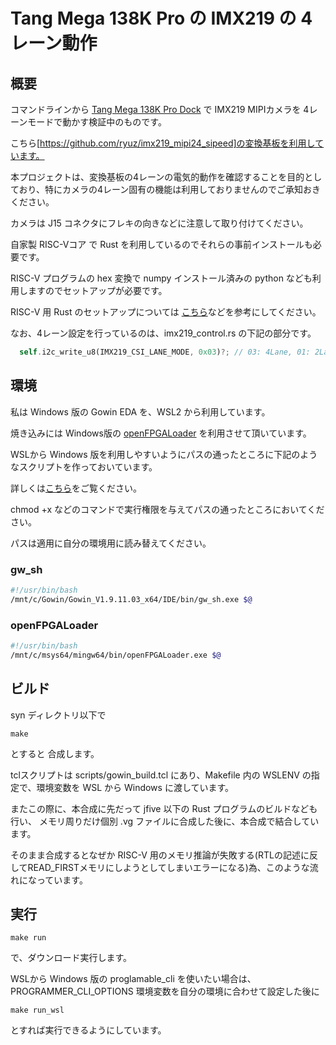 # Tang Mega 138K Pro の IMX219 の 4レーン動作

## 概要

コマンドラインから [Tang Mega 138K Pro Dock](https://wiki.sipeed.com/hardware/en/tang/tang-mega-138k/mega-138k-pro.html) で
IMX219 MIPIカメラを 4レーンモードで動かす検証中のものです。

こちら[https://github.com/ryuz/imx219_mipi24_sipeed]の変換基板を利用しています。

本プロジェクトは、変換基板の4レーンの電気的動作を確認することを目的としており、特にカメラの4レーン固有の機能は利用しておりませんのでご承知おきください。

カメラは J15 コネクタにフレキの向きなどに注意して取り付けてください。

自家製 RISC-Vコア で Rust を利用しているのでそれらの事前インストールも必要です。

RISC-V プログラムの hex 変換で numpy インストール済みの python なども利用しますのでセットアップが必要です。

RISC-V 用 Rust のセットアップについては [こちら](/projects/kv260/kv260_jfive_simple_controller/README.md)などを参考にしてください。

なお、4レーン設定を行っているのは、imx219_control.rs の下記の部分です。

```rust:imx219_control.rs
  self.i2c_write_u8(IMX219_CSI_LANE_MODE, 0x03)?; // 03: 4Lane, 01: 2Lane
```

## 環境

私は Windows 版の Gowin EDA を、WSL2 から利用しています。

焼き込みには Windows版の [openFPGALoader](https://github.com/trabucayre/openFPGALoader) を利用させて頂いています。

WSLから Windows 版を利用しやすいようにパスの通ったところに下記のようなスクリプトを作っておいています。

詳しくは[こちら](https://blog.rtc-lab.com/entry/2025/08/05/201839)をご覧ください。

chmod +x などのコマンドで実行権限を与えてパスの通ったところにおいてください。

パスは適用に自分の環境用に読み替えてください。

### gw_sh

```bash
#!/usr/bin/bash
/mnt/c/Gowin/Gowin_V1.9.11.03_x64/IDE/bin/gw_sh.exe $@
```

### openFPGALoader

```bash
#!/usr/bin/bash
/mnt/c/msys64/mingw64/bin/openFPGALoader.exe $@
```

## ビルド

syn ディレクトリ以下で

```
make
```

とすると 合成します。

tclスクリプトは scripts/gowin_build.tcl にあり、Makefile 内の WSLENV の指定で、環境変数を WSL から Windows に渡しています。


またこの際に、本合成に先だって jfive 以下の Rust プログラムのビルドなども行い、
メモリ周りだけ個別 .vg ファイルに合成した後に、本合成で結合しています。

そのまま合成するとなぜか RISC-V 用のメモリ推論が失敗する(RTLの記述に反してREAD_FIRSTメモリにしようとしてしまいエラーになる)為、このような流れになっています。


## 実行

```
make run
```

で、ダウンロード実行します。


WSLから Windows 版の proglamable_cli を使いたい場合は、PROGRAMMER_CLI_OPTIONS 環境変数を自分の環境に合わせて設定した後に

```
make run_wsl
```

とすれば実行できるようにしています。
